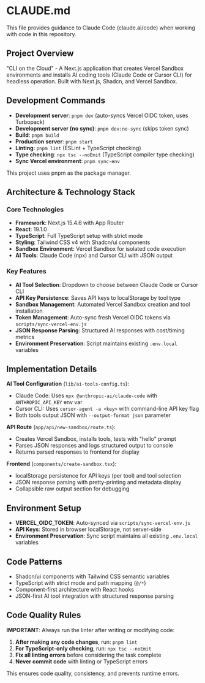 # CLAUDE.md

This file provides guidance to Claude Code (claude.ai/code) when working with code in this repository.

## Project Overview

"CLI on the Cloud" - A Next.js application that creates Vercel Sandbox environments and installs AI coding tools (Claude Code or Cursor CLI) for headless operation. Built with Next.js, Shadcn, and Vercel Sandbox.

## Development Commands

- **Development server**: `pnpm dev` (auto-syncs Vercel OIDC token, uses Turbopack)
- **Development server (no sync)**: `pnpm dev:no-sync` (skips token sync)
- **Build**: `pnpm build`
- **Production server**: `pnpm start`
- **Linting**: `pnpm lint` (ESLint + TypeScript checking)
- **Type checking**: `npx tsc --noEmit` (TypeScript compiler type checking)
- **Sync Vercel environment**: `pnpm sync-env`

This project uses pnpm as the package manager.

## Architecture & Technology Stack

### Core Technologies

- **Framework**: Next.js 15.4.6 with App Router
- **React**: 19.1.0 
- **TypeScript**: Full TypeScript setup with strict mode
- **Styling**: Tailwind CSS v4 with Shadcn/ui components
- **Sandbox Environment**: Vercel Sandbox for isolated code execution
- **AI Tools**: Claude Code (npx) and Cursor CLI with JSON output

### Key Features

- **AI Tool Selection**: Dropdown to choose between Claude Code or Cursor CLI
- **API Key Persistence**: Saves API keys to localStorage by tool type
- **Sandbox Management**: Automated Vercel Sandbox creation and tool installation
- **Token Management**: Auto-sync fresh Vercel OIDC tokens via `scripts/sync-vercel-env.js`
- **JSON Response Parsing**: Structured AI responses with cost/timing metrics
- **Environment Preservation**: Script maintains existing `.env.local` variables

## Implementation Details

**AI Tool Configuration** (`lib/ai-tools-config.ts`):
- Claude Code: Uses `npx @anthropic-ai/claude-code` with `ANTHROPIC_API_KEY` env var
- Cursor CLI: Uses `cursor-agent -a <key>` with command-line API key flag  
- Both tools output JSON with `--output-format json` parameter

**API Route** (`app/api/new-sandbox/route.ts`):
- Creates Vercel Sandbox, installs tools, tests with "hello" prompt
- Parses JSON responses and logs structured output to console
- Returns parsed responses to frontend for display

**Frontend** (`components/create-sandbox.tsx`):
- localStorage persistence for API keys (per tool) and tool selection
- JSON response parsing with pretty-printing and metadata display
- Collapsible raw output section for debugging

## Environment Setup

- **VERCEL_OIDC_TOKEN**: Auto-synced via `scripts/sync-vercel-env.js` 
- **API Keys**: Stored in browser localStorage, not server-side
- **Environment Preservation**: Sync script maintains all existing `.env.local` variables

## Code Patterns

- Shadcn/ui components with Tailwind CSS semantic variables
- TypeScript with strict mode and path mapping (`@/*`)
- Component-first architecture with React hooks
- JSON-first AI tool integration with structured response parsing

## Code Quality Rules

**IMPORTANT**: Always run the linter after writing or modifying code:

1. **After making any code changes**, run: `pnpm lint`
2. **For TypeScript-only checking**, run: `npx tsc --noEmit` 
3. **Fix all linting errors** before considering the task complete
4. **Never commit code** with linting or TypeScript errors

This ensures code quality, consistency, and prevents runtime errors.
